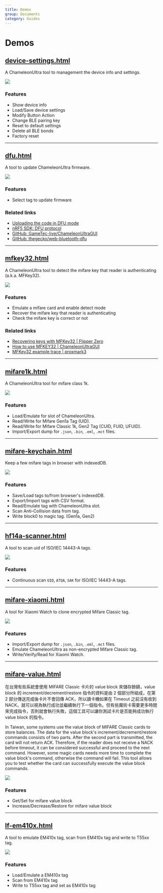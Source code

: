 ```yaml
---
title: Demos
group: Documents
category: Guides
---
```


# Demos

## [device-settings.html](https://taichunmin.idv.tw/chameleon-ultra.js/device-settings.html)

A ChameleonUltra tool to management the device info and settings.

![](https://i.imgur.com/TgVdsVo.png)

<h3>Features</h3>

- Show device info
- Load/Save device settings
- Modify Button Action
- Change BLE pairing key
- Reset to default settings
- Delete all BLE bonds
- Factory reset

- - -

## [dfu.html](https://taichunmin.idv.tw/chameleon-ultra.js/dfu.html)

A tool to update ChameleonUltra firmware.

![](https://i.imgur.com/yYsKXgx.png)

<h3>Features</h3>

- Select tag to update firmware

<h3>Related links</h3>

- [Uploading the code in DFU mode](https://github.com/RfidResearchGroup/ChameleonUltra/blob/main/docs/development.md#uploading-the-code-in-dfu-mode)
- [nRF5 SDK: DFU protocol](https://docs.nordicsemi.com/bundle/sdk_nrf5_v17.1.0/page/lib_dfu_transport.html)
- [GitHub: GameTec-live/ChameleonUltraGUI](https://github.com/GameTec-live/ChameleonUltraGUI/blob/main/chameleonultragui/lib/bridge/dfu.dart)
- [GitHub: thegecko/web-bluetooth-dfu](https://github.com/thegecko/web-bluetooth-dfu)

- - -

## [mfkey32.html](https://taichunmin.idv.tw/chameleon-ultra.js/mfkey32.html)

A ChameleonUltra tool to detect the mifare key that reader is authenticating (a.k.a. MFKey32).

![](https://i.imgur.com/OyZ4E3Z.png)

<h3>Features</h3>

- Emulate a mifare card and enable detect mode
- Recover the mifare key that reader is authenticating
- Check the mifare key is correct or not

<h3>Related links</h3>

- [Recovering keys with MFKey32 | Flipper Zero](https://docs.flipper.net/nfc/mfkey32)
- [How to use MFKEY32 | ChameleonUltraGUI](https://github.com/RfidResearchGroup/ChameleonUltra/blob/main/docs/chameleonultragui.md#how-to-use-mfkey32)
- [MFKey32 example trace | proxmark3](https://github.com/RfidResearchGroup/proxmark3/blob/master/tools/mfkey/example_trace.txt)

- - -

## [mifare1k.html](https://taichunmin.idv.tw/chameleon-ultra.js/mifare1k.html)

A ChameleonUltra tool for mifare class 1k.

![](https://i.imgur.com/zJ1qIdj.png)

<h3>Features</h3>

- Load/Emulate for slot of ChameleonUltra.
- Read/Write for Mifare Gen1a Tag (UID).
- Read/Write for Mifare Classic 1k, Gen2 Tag (CUID, FUID, UFUID).
- Import/Export dump for `.json`, `.bin`, `.eml`, `.mct` files.

- - -

## [mifare-keychain.html](https://taichunmin.idv.tw/chameleon-ultra.js/mifare-keychain.html)

Keep a few mifare tags in browser with indexedDB.

![](https://i.imgur.com/1Xe3Fgs.png)

<h3>Features</h3>

- Save/Load tags to/from browser's indexedDB.
- Export/Import tags with CSV format.
- Read/Emulate tag with ChameleonUltra slot.
- Scan Anti-Collision data from tag.
- Write block0 to magic tag. (Gen1a, Gen2)

- - -

## [hf14a-scanner.html](https://taichunmin.idv.tw/chameleon-ultra.js/hf14a-scanner.html)

A tool to scan uid of ISO/IEC 14443-A tags.

![](https://i.imgur.com/8QfzaaZ.png)

<h3>Features</h3>

- Continuous scan `UID`, `ATQA`, `SAK` for ISO/IEC 14443-A tags.

- - -

## [mifare-xiaomi.html](https://taichunmin.idv.tw/chameleon-ultra.js/mifare-xiaomi.html)

A tool for Xiaomi Watch to clone encrypted Mifare Classic tag.

![](https://i.imgur.com/M39Y0Be.png)

<h3>Features</h3>

- Import/Export dump for `.json`, `.bin`, `.eml`, `.mct` files.
- Emulate ChameleonUltra as non-encrypted Mifare Classic tag.
- Write/Verify/Read for Xiaomi Watch.

- - -

## [mifare-value.html](https://taichunmin.idv.tw/chameleon-ultra.js/mifare-value.html)

在台灣有些系統會使用 MIFARE Classic 卡片的 value block 來儲存餘額，value block 的 increment/decrement/restore 指令的資料是由 2 個部分所組成，在第 2 部分傳送完成後卡片不會回傳 ACK，所以讀卡機如果在 Timeout 之前沒有收到 NACK，就可以視為執行成功並繼續執行下一個指令。但有些魔術卡需要更多時間來完成指令，否則就會執行失敗，這個工具可以讓你測試卡片是否能夠成功執行 value block 的指令。

In Taiwan, some systems use the value block of MIFARE Classic cards to store balances. The data for the value block's increment/decrement/restore commands consists of two parts. After the second part is transmitted, the card will not return ACK. Therefore, if the reader does not receive a NACK before timeout, it can be considered successful and proceed to the next command. However, some magic cards needs more time to complete the value block's command, otherwise the command will fail. This tool allows you to test whether the card can successfully execute the value block commands.

![](https://i.imgur.com/jJ3pNvn.png)

<h3>Features</h3>

- Get/Set for mifare value block
- Increase/Decrease/Restore for mifare value block

- - -

## [lf-em410x.html](https://taichunmin.idv.tw/chameleon-ultra.js/lf-em410x.html)

A tool to emulate EM410x tag, scan from EM410x tag and write to T55xx tag.

![](https://i.imgur.com/EjLG2Zo.png)

<h3>Features</h3>

- Load/Emulate a EM410x tag
- Scan from EM410x tag
- Write to T55xx tag and set as EM410x tag
